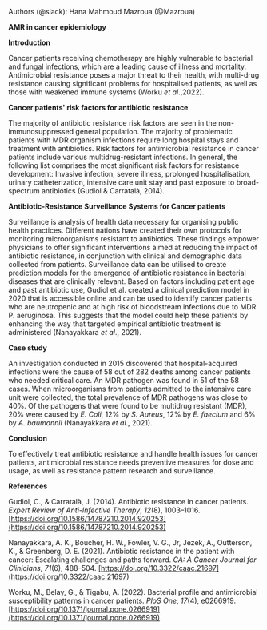 Authors (@slack): Hana Mahmoud Mazroua (@Mazroua)

**AMR in cancer epidemiology**

**Introduction**

 Cancer patients receiving chemotherapy are highly vulnerable to bacterial and fungal infections, which are a leading cause of illness and mortality. Antimicrobial resistance poses a major threat to their health, with multi-drug resistance causing significant problems for hospitalised patients, as well as those with weakened immune systems (Worku *et al*.,2022).

**Cancer patients' risk factors for antibiotic resistance**

 The majority of antibiotic resistance risk factors are seen in the non-immunosuppressed general population. The majority of problematic patients with MDR organism infections require long hospital stays and treatment with antibiotics. Risk factors for antimicrobial resistance in cancer patients include various multidrug-resistant infections. In general, the following list comprises the most significant risk factors for resistance development: Invasive infection, severe illness, prolonged hospitalisation, urinary catheterization, intensive care unit stay and past exposure to broad-spectrum antibiotics (Gudiol & Carratalà, 2014\).  

**Antibiotic-Resistance Surveillance Systems for Cancer patients**

  Surveillance is analysis of health data necessary for organising public health practices. Different nations have created their own protocols for monitoring microorganisms resistant to antibiotics. These findings empower physicians to offer significant interventions aimed at reducing the impact of antibiotic resistance, in conjunction with clinical and demographic data collected from patients. Surveillance data can be utilised to create prediction models for the emergence of antibiotic resistance in bacterial diseases that are clinically relevant. Based on factors including patient age and past antibiotic use, Gudiol et al. created a clinical prediction model in 2020 that is accessible online and can be used to identify cancer patients who are neutropenic and at high risk of bloodstream infections due to MDR P. aeruginosa. This suggests that the model could help these patients by enhancing the way that targeted empirical antibiotic treatment is administered (Nanayakkara *et al*., 2021).

**Case study**

  An investigation conducted in 2015 discovered that hospital-acquired infections were the cause of 58 out of 282 deaths among cancer patients who needed critical care. An MDR pathogen was found in 51 of the 58 cases. When microorganisms from patients admitted to the intensive care unit were collected, the total prevalence of MDR pathogens was close to 40%. Of the pathogens that were found to be multidrug resistant (MDR), 20% were caused by *E. Coli*, 12% by *S. Aureus*, 12% by *E. faecium* and 6% by *A. baumannii* (Nanayakkara *et al*., 2021).

**Conclusion**

  To effectively treat antibiotic resistance and handle health issues for cancer patients, antimicrobial resistance needs preventive measures for dose and usage, as well as resistance pattern research and surveillance.

 **References**

Gudiol, C., & Carratalà, J. (2014). Antibiotic resistance in cancer patients. *Expert Review of Anti-Infective Therapy*, *12*(8), 1003–1016. [https://doi.org/10.1586/14787210.2014.920253](https://doi.org/10.1586/14787210.2014.920253)

Nanayakkara, A. K., Boucher, H. W., Fowler, V. G., Jr, Jezek, A., Outterson, K., & Greenberg, D. E. (2021). Antibiotic resistance in the patient with cancer: Escalating challenges and paths forward. *CA: A Cancer Journal for Clinicians*, *71*(6), 488–504. [https://doi.org/10.3322/caac.21697](https://doi.org/10.3322/caac.21697)

Worku, M., Belay, G., & Tigabu, A. (2022). Bacterial profile and antimicrobial susceptibility patterns in cancer patients. *PloS One*, *17*(4), e0266919. [https://doi.org/10.1371/journal.pone.0266919](https://doi.org/10.1371/journal.pone.0266919)  
